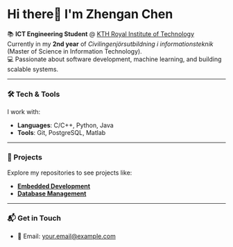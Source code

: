 # Hi there👋 I'm Zhengan Chen

📚 **ICT Engineering Student** @ [KTH Royal Institute of Technology](https://www.kth.se/)  
Currently in my **2nd year** of *Civilingenjörsutbildning i informationsteknik* (Master of Science in Information Technology).  
💻 Passionate about software development, machine learning, and building scalable systems.  

---

### 🛠️ Tech & Tools  
I work with:  
- **Languages**: C/C++, Python, Java
- **Tools**: Git, PostgreSQL, Matlab 

---

### 📂 Projects  
Explore my repositories to see projects like:  
- **[Embedded Development](https://github.com/CzAnOoO/IS1200)**  
- **[Database Management](https://github.com/CzAnOoO/IV1351)**   

---

### 📬 Get in Touch
- 📧 Email: [your.email@example.com](mailto:your.email@example.com)  
<!--
- 💼 LinkedIn:
- 🌐 Personal Website: 
-->
